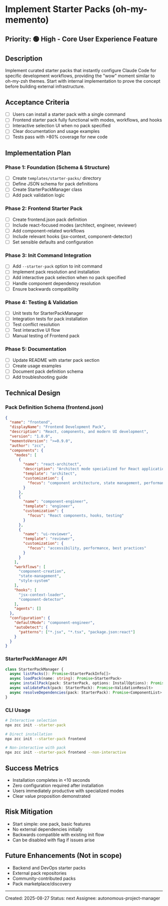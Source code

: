 # Implement Starter Packs (oh-my-memento)

## Priority: 🟢 High - Core User Experience Feature

## Description
Implement curated starter packs that instantly configure Claude Code for specific development workflows, providing the "wow" moment similar to oh-my-zsh themes. Start with internal implementation to prove the concept before building external infrastructure.

## Acceptance Criteria
- [ ] Users can install a starter pack with a single command
- [ ] Frontend starter pack fully functional with modes, workflows, and hooks
- [ ] Interactive selection UI when no pack specified
- [ ] Clear documentation and usage examples
- [ ] Tests pass with >80% coverage for new code

## Implementation Plan

### Phase 1: Foundation (Schema & Structure)
- [ ] Create `templates/starter-packs/` directory
- [ ] Define JSON schema for pack definitions
- [ ] Create StarterPackManager class
- [ ] Add pack validation logic

### Phase 2: Frontend Starter Pack
- [ ] Create frontend.json pack definition
- [ ] Include react-focused modes (architect, engineer, reviewer)
- [ ] Add component-related workflows
- [ ] Include relevant hooks (jsx-context, component-detector)
- [ ] Set sensible defaults and configuration

### Phase 3: Init Command Integration  
- [ ] Add `--starter-pack` option to init command
- [ ] Implement pack resolution and installation
- [ ] Add interactive pack selection when no pack specified
- [ ] Handle component dependency resolution
- [ ] Ensure backwards compatibility

### Phase 4: Testing & Validation
- [ ] Unit tests for StarterPackManager
- [ ] Integration tests for pack installation
- [ ] Test conflict resolution
- [ ] Test interactive UI flow
- [ ] Manual testing of Frontend pack

### Phase 5: Documentation
- [ ] Update README with starter pack section
- [ ] Create usage examples
- [ ] Document pack definition schema
- [ ] Add troubleshooting guide

## Technical Design

### Pack Definition Schema (frontend.json)
```json
{
  "name": "frontend",
  "displayName": "Frontend Development Pack",
  "description": "React, components, and modern UI development",
  "version": "1.0.0",
  "mementoVersion": ">=0.9.0",
  "author": "zcc",
  "components": {
    "modes": [
      {
        "name": "react-architect",
        "description": "Architect mode specialized for React applications",
        "template": "architect",
        "customization": {
          "focus": "component architecture, state management, performance"
        }
      },
      {
        "name": "component-engineer", 
        "template": "engineer",
        "customization": {
          "focus": "React components, hooks, testing"
        }
      },
      {
        "name": "ui-reviewer",
        "template": "reviewer",
        "customization": {
          "focus": "accessibility, performance, best practices"
        }
      }
    ],
    "workflows": [
      "component-creation",
      "state-management", 
      "style-system"
    ],
    "hooks": [
      "jsx-context-loader",
      "component-detector"
    ],
    "agents": []
  },
  "configuration": {
    "defaultMode": "component-engineer",
    "autoDetect": {
      "patterns": ["*.jsx", "*.tsx", "package.json:react"]
    }
  }
}
```

### StarterPackManager API
```typescript
class StarterPackManager {
  async listPacks(): Promise<StarterPackInfo[]>
  async loadPack(name: string): Promise<StarterPack>
  async installPack(pack: StarterPack, options: InstallOptions): Promise<void>
  async validatePack(pack: StarterPack): Promise<ValidationResult>
  async resolveDependencies(pack: StarterPack): Promise<ComponentList>
}
```

### CLI Usage
```bash
# Interactive selection
npx zcc init --starter-pack

# Direct installation  
npx zcc init --starter-pack frontend

# Non-interactive with pack
npx zcc init --starter-pack frontend --non-interactive
```

## Success Metrics
- Installation completes in <10 seconds
- Zero configuration required after installation
- Users immediately productive with specialized modes
- Clear value proposition demonstrated

## Risk Mitigation
- Start simple: one pack, basic features
- No external dependencies initially
- Backwards compatible with existing init flow
- Can be disabled with flag if issues arise

## Future Enhancements (Not in scope)
- Backend and DevOps starter packs
- External pack repositories
- Community-contributed packs
- Pack marketplace/discovery

---
Created: 2025-08-27
Status: next
Assignee: autonomous-project-manager